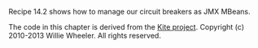 Recipe 14.2 shows how to manage our circuit breakers as JMX MBeans.

The code in this chapter is derived from the [Kite project](https://github.com/williewheeler/kite).
Copyright (c) 2010-2013 Willie Wheeler. All rights reserved.
